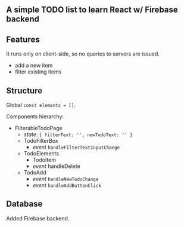 A simple TODO list to learn React w/ Firebase backend
---

## Features
It runs only on client-side, so no queries to servers are issued.
* add a new item
* filter existing items

## Structure
Global `const elements = []`.

Components hierarchy:
* FilterableTodoPage
  * *state*: `{ filterText: '', newTodoText: '' }`
  * TodoFilterBox
    * *event* `handleFilterTextInputChange`
  * TodoElements
    * TodoItem
    * *event* handleDelete
  * TodoAdd
    * *event* `handleNewTodoChange`
    * *event* `handleAddButtonClick`

## Database
Added Firebase backend.
